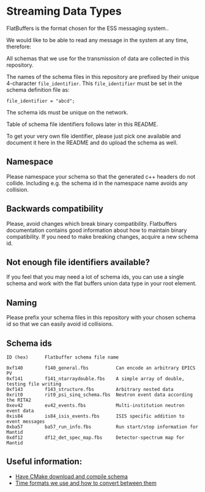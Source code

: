 # Streaming Data Types

FlatBuffers is the format chosen for the ESS messaging system..

We would like to be able to read any message in the system at any time,
therefore:

All schemas that we use for the transmission of data are collected in this
repository.

The names of the schema files in this repository are prefixed by their unique
4-character `file_identifier`.  This `file_identifier` must be set in the
schema definition file as:
```
file_identifier = "abcd";
```

The schema ids must be unique on the network.

Table of schema file identifiers follows later in this README.

To get your very own file identifier, please just pick one available and
document it here in the README and do upload the schema as well.


## Namespace

Please namespace your schema so that the generated c++ headers do not collide.
Including e.g. the schema id in the namespace name avoids any collision.


## Backwards compatibility

Please, avoid changes which break binary compatibility.  Flatbuffers documentation contains
good information about how to maintain binary compatibility.
If you need to make breaking changes, acquire a new schema id.


## Not enough file identifiers available?

If you feel that you may need a lot of schema ids, you can use a single schema
and work with the flat buffers union data type in your root element.


## Naming

Please prefix your schema files in this repository with your chosen schema id
so that we can easily avoid id collisions.


## Schema ids

```
ID (hex)      Flatbuffer schema file name

0xf140        f140_general.fbs          Can encode an arbitrary EPICS PV
0xf141        f141_ntarraydouble.fbs    A simple array of double, testing file writing
0xf143        f143_structure.fbs        Arbitrary nested data
0xrit0        rit0_psi_sinq_schema.fbs  Neutron event data according the RITA2
0xev42        ev42_events.fbs           Multi-institution neutron event data
0xis84        is84_isis_events.fbs      ISIS specific addition to event messages
0xba57        ba57_run_info.fbs         Run start/stop information for Mantid
0xdf12        df12_det_spec_map.fbs     Detector-spectrum map for Mantid
```

## Useful information:

- [Have CMake download and compile schema](documentation/cmakeCompileSchema.md)
- [Time formats we use and how to convert between them](documentation/timestamps.md)
